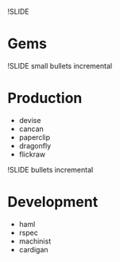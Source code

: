 !SLIDE
# Gems #

!SLIDE small bullets incremental
# Production #

* devise
* cancan
* paperclip
* dragonfly
* flickraw

!SLIDE bullets incremental
# Development #

* haml
* rspec
* machinist
* cardigan

